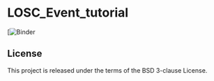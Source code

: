 # LOSC_Event_tutorial

[![Binder](https://mybinder.org/v2/gh/UCB-stat-159-s23/hw04-Group28.git/main?labpath=LOSC_Event_tutorial.ipynb)



## License

This project is released under the terms of the BSD 3-clause License.